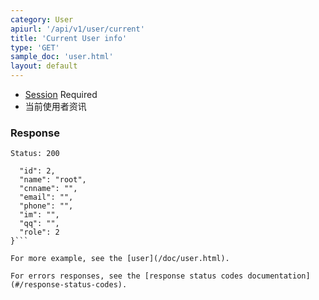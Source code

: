 ```yaml
---
category: User
apiurl: '/api/v1/user/current'
title: 'Current User info'
type: 'GET'
sample_doc: 'user.html'
layout: default
---
```


* [Session](#/authentication) Required
* 当前使用者资讯

### Response

```Status: 200```
```{
  "id": 2,
  "name": "root",
  "cnname": "",
  "email": "",
  "phone": "",
  "im": "",
  "qq": "",
  "role": 2
}```

For more example, see the [user](/doc/user.html).

For errors responses, see the [response status codes documentation](#/response-status-codes).
